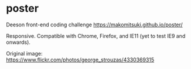 # poster
Deeson front-end coding challenge
https://makomitsuki.github.io/poster/

Responsive. Compatible with Chrome, Firefox, and IE11 (yet to test IE9 and onwards).

Original image: https://www.flickr.com/photos/george_strouzas/4330369315

